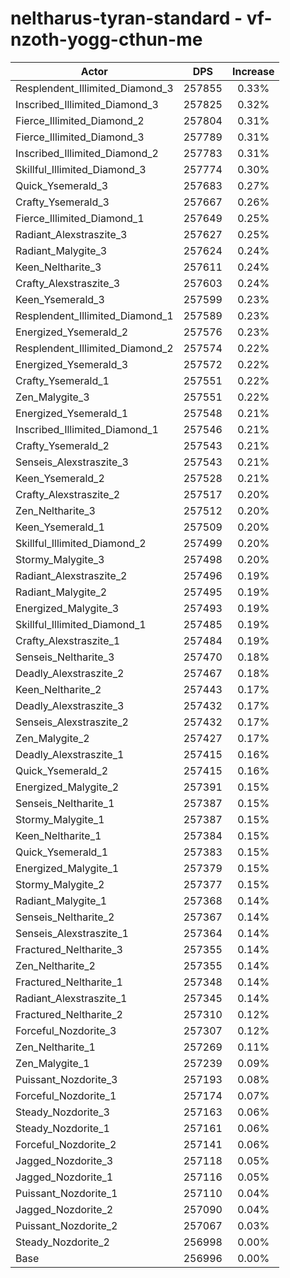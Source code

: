 # neltharus-tyran-standard - vf-nzoth-yogg-cthun-me
| Actor | DPS | Increase |
|---|:---:|:---:|
|Resplendent_Illimited_Diamond_3|257855|0.33%|
|Inscribed_Illimited_Diamond_3|257825|0.32%|
|Fierce_Illimited_Diamond_2|257804|0.31%|
|Fierce_Illimited_Diamond_3|257789|0.31%|
|Inscribed_Illimited_Diamond_2|257783|0.31%|
|Skillful_Illimited_Diamond_3|257774|0.30%|
|Quick_Ysemerald_3|257683|0.27%|
|Crafty_Ysemerald_3|257667|0.26%|
|Fierce_Illimited_Diamond_1|257649|0.25%|
|Radiant_Alexstraszite_3|257627|0.25%|
|Radiant_Malygite_3|257624|0.24%|
|Keen_Neltharite_3|257611|0.24%|
|Crafty_Alexstraszite_3|257603|0.24%|
|Keen_Ysemerald_3|257599|0.23%|
|Resplendent_Illimited_Diamond_1|257589|0.23%|
|Energized_Ysemerald_2|257576|0.23%|
|Resplendent_Illimited_Diamond_2|257574|0.22%|
|Energized_Ysemerald_3|257572|0.22%|
|Crafty_Ysemerald_1|257551|0.22%|
|Zen_Malygite_3|257551|0.22%|
|Energized_Ysemerald_1|257548|0.21%|
|Inscribed_Illimited_Diamond_1|257546|0.21%|
|Crafty_Ysemerald_2|257543|0.21%|
|Senseis_Alexstraszite_3|257543|0.21%|
|Keen_Ysemerald_2|257528|0.21%|
|Crafty_Alexstraszite_2|257517|0.20%|
|Zen_Neltharite_3|257512|0.20%|
|Keen_Ysemerald_1|257509|0.20%|
|Skillful_Illimited_Diamond_2|257499|0.20%|
|Stormy_Malygite_3|257498|0.20%|
|Radiant_Alexstraszite_2|257496|0.19%|
|Radiant_Malygite_2|257495|0.19%|
|Energized_Malygite_3|257493|0.19%|
|Skillful_Illimited_Diamond_1|257485|0.19%|
|Crafty_Alexstraszite_1|257484|0.19%|
|Senseis_Neltharite_3|257470|0.18%|
|Deadly_Alexstraszite_2|257467|0.18%|
|Keen_Neltharite_2|257443|0.17%|
|Deadly_Alexstraszite_3|257432|0.17%|
|Senseis_Alexstraszite_2|257432|0.17%|
|Zen_Malygite_2|257427|0.17%|
|Deadly_Alexstraszite_1|257415|0.16%|
|Quick_Ysemerald_2|257415|0.16%|
|Energized_Malygite_2|257391|0.15%|
|Senseis_Neltharite_1|257387|0.15%|
|Stormy_Malygite_1|257387|0.15%|
|Keen_Neltharite_1|257384|0.15%|
|Quick_Ysemerald_1|257383|0.15%|
|Energized_Malygite_1|257379|0.15%|
|Stormy_Malygite_2|257377|0.15%|
|Radiant_Malygite_1|257368|0.14%|
|Senseis_Neltharite_2|257367|0.14%|
|Senseis_Alexstraszite_1|257364|0.14%|
|Fractured_Neltharite_3|257355|0.14%|
|Zen_Neltharite_2|257355|0.14%|
|Fractured_Neltharite_1|257348|0.14%|
|Radiant_Alexstraszite_1|257345|0.14%|
|Fractured_Neltharite_2|257310|0.12%|
|Forceful_Nozdorite_3|257307|0.12%|
|Zen_Neltharite_1|257269|0.11%|
|Zen_Malygite_1|257239|0.09%|
|Puissant_Nozdorite_3|257193|0.08%|
|Forceful_Nozdorite_1|257174|0.07%|
|Steady_Nozdorite_3|257163|0.06%|
|Steady_Nozdorite_1|257161|0.06%|
|Forceful_Nozdorite_2|257141|0.06%|
|Jagged_Nozdorite_3|257118|0.05%|
|Jagged_Nozdorite_1|257116|0.05%|
|Puissant_Nozdorite_1|257110|0.04%|
|Jagged_Nozdorite_2|257090|0.04%|
|Puissant_Nozdorite_2|257067|0.03%|
|Steady_Nozdorite_2|256998|0.00%|
|Base|256996|0.00%|
